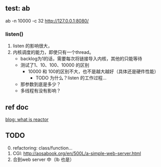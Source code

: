 

## test: ab

ab -n 10000 -c 32 http://127.0.0.1:8080/

### listen()

1. listen 的影响很大，
2. 内核调度的能力，即使只有一个thread。
    - backlog为1的话，需要每次将链接导入内核，其他的只能等待
    - 测试了1、10、100、10000 的区别
        - 10000 和 100的区别不大，也不是越大越好（具体还是硬件性能）
            - TODO 为什么？listen 的工作过程...
    - 那参数到底是多少？
    - 多线程有没有影响？

## ref doc


[blog: what is reactor](https://shaorui0.github.io/2020/12/16/python-generator-iterator-decorator/)


## TODO 


0. refactoring: class/function...
1. CGI: http://aosabook.org/en/500L/a-simple-web-server.html
2. 合到web server 中（lb 也是）